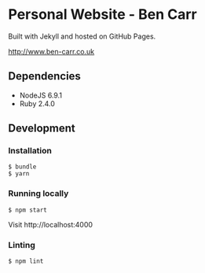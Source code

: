 # Personal Website - Ben Carr

Built with Jekyll and hosted on GitHub Pages.

http://www.ben-carr.co.uk

## Dependencies

- NodeJS 6.9.1
- Ruby 2.4.0

## Development

### Installation

```
$ bundle
$ yarn
```

### Running locally

`$ npm start`

Visit http://localhost:4000

### Linting

`$ npm lint`
